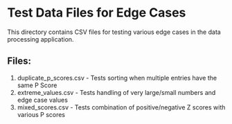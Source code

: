 # Test Data Files for Edge Cases

This directory contains CSV files for testing various edge cases in the data processing application.

## Files:

1. duplicate_p_scores.csv - Tests sorting when multiple entries have the same P Score
2. extreme_values.csv - Tests handling of very large/small numbers and edge case values
3. mixed_scores.csv - Tests combination of positive/negative Z scores with various P scores 